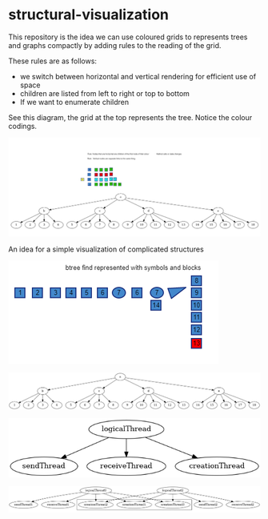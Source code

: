 # structural-visualization

This repository is the idea we can use coloured grids to represents trees and graphs compactly by adding rules to the reading of the grid.

These rules are as follows:

* we switch between horizontal and vertical rendering for efficient use of space
* children are listed from left to right or top to bottom
* If we want to enumerate children

See this diagram, the grid at the top represents the tree. Notice the colour codings.

![assumedlinks](https://raw.githubusercontent.com/samsquire/structural-visualization/main/linksassumption.png)


An idea for a simple visualization of complicated structures

![btree](https://raw.githubusercontent.com/samsquire/structural-visualization/main/btree.png)

![complicated](https://raw.githubusercontent.com/samsquire/structural-visualization/main/complicated.png)

![threadstructure](https://raw.githubusercontent.com/samsquire/structural-visualization/main/graph.png)

![betterthreadstructure](https://raw.githubusercontent.com/samsquire/structural-visualization/main/graph2.png)

